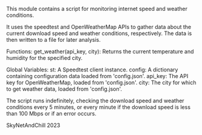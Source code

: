 This module contains a script for monitoring internet speed and weather conditions.

It uses the speedtest and OpenWeatherMap APIs to gather data about the current download speed and weather conditions, respectively.
The data is then written to a file for later analysis.

Functions:
    get_weather(api_key, city): Returns the current temperature and humidity for the specified city.

Global Variables:
    st: A Speedtest client instance.
    config: A dictionary containing configuration data loaded from 'config.json'.
    api_key: The API key for OpenWeatherMap, loaded from 'config.json'.
    city: The city for which to get weather data, loaded from 'config.json'.

The script runs indefinitely, checking the download speed and weather conditions every 5 minutes, or every minute if the download speed is less than 100 Mbps or if an error occurs.

SkyNetAndChill 2023
